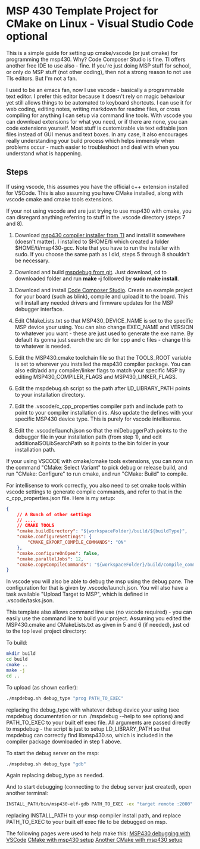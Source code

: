 # MSP 430 Template Project for CMake on Linux - Visual Studio Code optional

This is a simple guide for setting up cmake/vscode (or just cmake) for programming the msp430. Why?
Code Composer Studio is fine. TI offers another free IDE to use also - fine. If you're just doing MSP stuff for school, or only do MSP stuff (not other coding), then not a strong reason to not use TIs editors. But I'm not a fan.

I used to be an emacs fan, now I use vscode - basically a programmable text editor. I prefer this editor because it doesn't rely on magic behaviour yet still allows things to be automated to keyboard shortcuts. I can use it for web coding, editing notes, writing markdown for readme files, or cross compiling for anything I can setup via command line tools. With vscode you can download extensions for what you need, or if there are none, you can code extensions yourself. Most stuff is customizable via text editable json files instead of GUI menus and text boxes. In any case, it also encourages really understanding your build process which helps immensly when problems occur - much easier to troubleshoot and deal with when you understand what is happening.

## Steps

If using vscode, this assumes you have the official c++ extension installed for VSCode. This is also assuming you have CMake installed, along with vscode cmake and cmake tools extensions.

If your not using vscode and are just trying to use msp430 with cmake, you can disregard anything referring to stuff in the .vscode directory (steps 7 and 8).

1) Download [msp430 compiler installer from TI](https://www.ti.com/tool/MSP430-GCC-OPENSOURCE) and install it somewhere (doesn't matter). I installed to $HOME/ti which created a folder $HOME/ti/msp430-gcc. Note that you have to run the installer with sudo. If you choose the same path as I did, steps 5 through 8 shouldn't be necessary.

2) Download and build [mspdebug from git](https://github.com/dlbeer/mspdebug). Just download, cd to downloaded folder and run **make -j** followed by **sudo make install**.

3) Download and install [Code Composer Studio](https://www.ti.com/tool/CCSTUDIO-MSP). Create an example project for your board (such as blink), compile and upload it to the board. This will install any needed drivers and firmware updates for the MSP debugger interface.

4) Edit CMakeLists.txt so that MSP430_DEVICE_NAME is set to the specific MSP device your using. You can also change EXEC_NAME and VERSION to whatever you want - these are just used to generate the exe name. By default its gonna just search the src dir for cpp and c files - change this to whatever is needed.

5) Edit the MSP430.cmake toolchain file so that the TOOLS_ROOT variable is set to wherever you installed the msp430 compiler package. You can also edit/add any compiler/linker flags to match your specific MSP by editing MSP430_COMPILER_FLAGS and MSP430_LINKER_FLAGS.

6) Edit the mspdebug.sh script so the path after LD_LIBRARY_PATH points to your installation directory.

7) Edit the .vscode/c_cpp_properties compiler path and include path to point to your compiler installation dirs. Also update the defines with your specific MSP430 device type. This is purely for vscode intellisense.

8) Edit the .vscode/launch.json so that the miDebuggerPath points to the debugger file in your installation path (from step 1), and edit additionalSOLibSearchPath so it points to the bin folder in your installation path.

If your using VSCODE with cmake/cmake tools extensions, you can now run the command "CMake: Select Variant" to pick debug or release build, and run "CMake: Configure" to run cmake, and run "CMake: Build" to compile.

For intellisense to work correctly, you also need to set cmake tools within vscode settings to generate compile commands, and refer to that in the c_cpp_properties.json file. Here is my setup:
```json
{
    // A Bunch of other settings
    // ....
    // CMAKE TOOLS
    "cmake.buildDirectory": "${workspaceFolder}/build/${buildType}",
    "cmake.configureSettings": {
        "CMAKE_EXPORT_COMPILE_COMMANDS": "ON"
    },
    "cmake.configureOnOpen": false,
    "cmake.parallelJobs": 12,
    "cmake.copyCompileCommands": "${workspaceFolder}/build/compile_commands.json"
}
```

In vscode you will also be able to debug the msp using the debug pane. The configuration for that is given by .vscode/launch.json. You will also have a task available "Upload Target to MSP", which is defined in .vscode/tasks.json.

This template also allows command line use (no vscode required) - you can easily use the command line to build your project. Assuming you edited the MSP430.cmake and CMakeLists.txt as given in 5 and 6 (if needed), just cd to the top level project directory:

To build:
```bash
mkdir build
cd build
cmake ..
make -j
cd ..
```

To upload (as shown earlier):
```bash
./mspdebug.sh debug_type "prog PATH_TO_EXEC"
```
replacing the debug_type with whatever debug device your using (see mspdebug documentation or run ./mspdebug --help to see options) and PATH_TO_EXEC to your built elf exec file. All arguments are passed directly to mspdebug - the script is just to setup LD_LIBRARY_PATH so that mspdebug can correctly find libmsp430.so, which is included in the compiler package downloaded in step 1 above.

To start the debug server on the msp:
```bash
./mspdebug.sh debug_type "gdb"
```

Again replacing debug_type as needed.

And to start debugging (connecting to the debug server just created), open another terminal:
```bash
INSTALL_PATH/bin/msp430-elf-gdb PATH_TO_EXEC -ex "target remote :2000"
```

replacing INSTALL_PATH to your msp compiler install path, and replace PATH_TO_EXEC to your built elf exec file to be debugged on msp.

The following pages were used to help make this:
[MSP430 debugging with VSCode](https://minkbot.blogspot.com/2019/03/vscode-and-msp430-debugging.html)
[CMake with msp430 setup](https://github.com/descampsa/msp430-cmake)
[Another CMake with msp430 setup](https://github.com/AlexanderSidorenko/msp-cmake)
